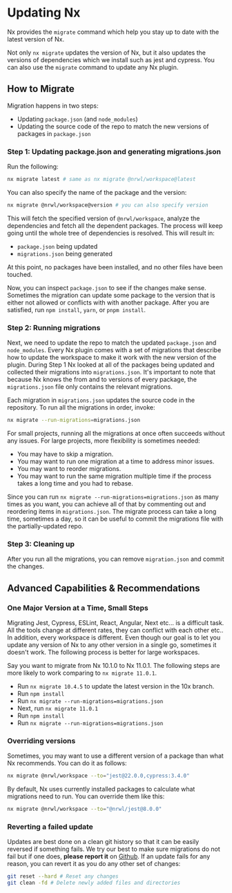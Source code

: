 # Updating Nx

Nx provides the `migrate` command which help you stay up to date with the latest version of Nx.

Not only `nx migrate` updates the version of Nx, but it also updates the versions of dependencies which we install such as jest and cypress. You can also use the `migrate` command to update any Nx plugin.

## How to Migrate

Migration happens in two steps:

- Updating `package.json` (and `node_modules`)
- Updating the source code of the repo to match the new versions of packages in `package.json`

### Step 1: Updating package.json and generating migrations.json

Run the following:

```bash
nx migrate latest # same as nx migrate @nrwl/workspace@latest
```

You can also specify the name of the package and the version:

```bash
nx migrate @nrwl/workspace@version # you can also specify version
```

This will fetch the specified version of `@nrwl/workspace`, analyze the dependencies and fetch all the dependent packages. The process will keep going until the whole tree of dependencies is resolved. This will result in:

- `package.json` being updated
- `migrations.json` being generated

At this point, no packages have been installed, and no other files have been touched.

Now, you can inspect `package.json` to see if the changes make sense. Sometimes the migration can update some package to the version that is either not allowed or conflicts with with another package. After you are satisfied, run `npm install`, `yarn`, or `pnpm install`.

### Step 2: Running migrations

Next, we need to update the repo to match the updated `package.json` and `node_modules`. Every Nx plugin comes with a set of migrations that describe how to update the workspace to make it work with the new version of the plugin. During Step 1 Nx looked at all of the packages being updated and collected their migrations into `migrations.json`. It's important to note that because Nx knows the from and to versions of every package, the `migrations.json` file only contains the relevant migrations.

Each migration in `migrations.json` updates the source code in the repository. To run all the migrations in order, invoke:

```bash
nx migrate --run-migrations=migrations.json
```

For small projects, running all the migrations at once often succeeds without any issues. For large projects, more flexibility is sometimes needed:

- You may have to skip a migration.
- You may want to run one migration at a time to address minor issues.
- You may want to reorder migrations.
- You may want to run the same migration multiple time if the process takes a long time and you had to rebase.

Since you can run `nx migrate --run-migrations=migrations.json` as many times as you want, you can achieve all of that by commenting out and reordering items in `migrations.json`. The migrate process can take a long time, sometimes a day, so it can be useful to commit the migrations file with the partially-updated repo.

### Step 3: Cleaning up

After you run all the migrations, you can remove `migration.json` and commit the changes.

## Advanced Capabilities & Recommendations

### One Major Version at a Time, Small Steps

Migrating Jest, Cypress, ESLint, React, Angular, Next etc... is a difficult task. All the tools change at different rates, they can conflict with each other etc.. In addition, every workspace is different. Even though our goal is to let you update any version of Nx to any other version in a single go, sometimes it doesn't work. The following process is better for large workspaces.

Say you want to migrate from Nx 10.1.0 to Nx 11.0.1. The following steps are more likely to work comparing to `nx migrate 11.0.1`.

- Run `nx migrate 10.4.5` to update the latest version in the 10x branch.
- Run `npm install`
- Run `nx migrate --run-migrations=migrations.json`
- Next, run `nx migrate 11.0.1`
- Run `npm install`
- Run `nx migrate --run-migrations=migrations.json`

### Overriding versions

Sometimes, you may want to use a different version of a package than what Nx recommends. You can do it as follows:

```bash
nx migrate @nrwl/workspace --to="jest@22.0.0,cypress:3.4.0"
```

By default, Nx uses currently installed packages to calculate what migrations need to run. You can override them like this:

```bash
nx migrate @nrwl/workspace --to="@nrwl/jest@8.0.0"
```

### Reverting a failed update

Updates are best done on a clean git history so that it can be easily reversed if something fails.
We try our best to make sure migrations do not fail but if one does, **please report it** on [Github](https://www.github.com/nrwl/nx/issues/new/).
If an update fails for any reason, you can revert it as you do any other set of changes:

```bash
git reset --hard # Reset any changes
git clean -fd # Delete newly added files and directories
```

